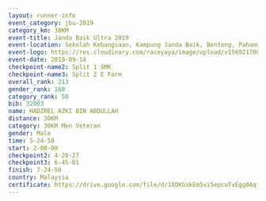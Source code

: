 ```yaml
---
layout: runner-info 
event_category: jbu-2019 
category_km: 30KM 
event-title: Janda Baik Ultra 2019  
event-location: Sekolah Kebangsaan, Kampung Janda Baik, Bentong, Pahang, Malaysia 
event-logo: https://res.cloudinary.com/raceyaya/image/upload/v1569217009/logo/janda-baik_vch1pc.jpg 
event-date: 2019-09-14 
checkpoint-name2: Split 1 SMK 
checkpoint-name3: Split 2 E Farm 
overall_rank: 213
gender_rank: 160
category_rank: 50
bib: 32003
name: HADZREL AZKI BIN ABDULLAH
distance: 30KM
category: 30KM Men Veteran
gender: Male
time: 5-24-50
start: 2-00-00
checkpoint2: 4-28-27
checkpoint3: 6-45-01
finish: 7-24-50
country: Malaysia
certificate: https://drive.google.com/file/d/1XOKGskEm5vi5epcuTvEgg0Aqfi52QRJY/view?usp=sharing
---
```

